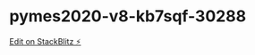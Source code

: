 # pymes2020-v8-kb7sqf-30288

[Edit on StackBlitz ⚡️](https://stackblitz.com/edit/pymes2020-v8-kb7sqf-30288)
